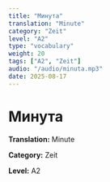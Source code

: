 ```yaml
---
title: "Минута"
translation: "Minute"
category: "Zeit"
level: "A2"
type: "vocabulary"
weight: 20
tags: ["A2", "Zeit"]
audio: "/audio/minuta.mp3"
date: 2025-08-17
---
```


# Минута

**Translation:** Minute

**Category:** Zeit

**Level:** A2

